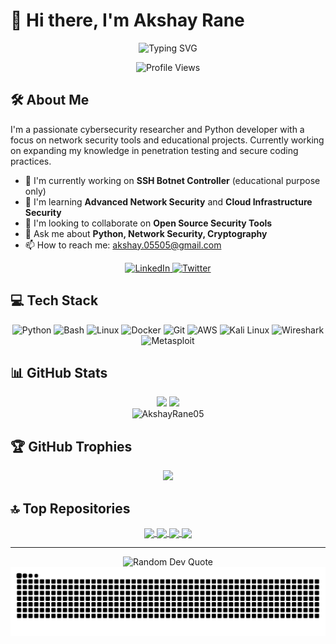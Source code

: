 # 👋 Hi there, I'm Akshay Rane

<div align="center">
  <img src="https://readme-typing-svg.herokuapp.com?font=Fira+Code&weight=600&size=28&pause=1000&color=0969DA&random=false&width=435&lines=Security+Researcher;Network+Specialist;Python+Developer" alt="Typing SVG" />
</div>

<p align="center">
  <img src="https://komarev.com/ghpvc/?username=AkshayRane05&label=Profile%20Views&color=0e75b6&style=flat" alt="Profile Views" />
</p>

## 🛠️ About Me

I'm a passionate cybersecurity researcher and Python developer with a focus on network security tools and educational projects. Currently working on expanding my knowledge in penetration testing and secure coding practices.

- 🔭 I'm currently working on **SSH Botnet Controller** (educational purpose only)
- 🌱 I'm learning **Advanced Network Security** and **Cloud Infrastructure Security**
- 👯 I'm looking to collaborate on **Open Source Security Tools**
- 💬 Ask me about **Python, Network Security, Cryptography**
- 📫 How to reach me: [akshay.05505@gmail.com](mailto:akshay.05505@gmail.com)

<p align="center">
  <a href="https://linkedin.com/in/akshay-rane-218810259">
    <img src="https://img.shields.io/badge/LinkedIn-0077B5?style=for-the-badge&logo=linkedin&logoColor=white" alt="LinkedIn"/>
  </a>
  <a href="https://twitter.com/Akshay_005_">
    <img src="https://img.shields.io/badge/Twitter-1DA1F2?style=for-the-badge&logo=twitter&logoColor=white" alt="Twitter"/>
  </a>
</p>

## 💻 Tech Stack

<p align="center">
  <img src="https://img.shields.io/badge/Python-3776AB?style=for-the-badge&logo=python&logoColor=white" alt="Python"/>
  <img src="https://img.shields.io/badge/Bash-4EAA25?style=for-the-badge&logo=gnu-bash&logoColor=white" alt="Bash"/>
  <img src="https://img.shields.io/badge/Linux-FCC624?style=for-the-badge&logo=linux&logoColor=black" alt="Linux"/>
  <img src="https://img.shields.io/badge/Docker-2496ED?style=for-the-badge&logo=docker&logoColor=white" alt="Docker"/>
  <img src="https://img.shields.io/badge/Git-F05032?style=for-the-badge&logo=git&logoColor=white" alt="Git"/>
  <img src="https://img.shields.io/badge/AWS-232F3E?style=for-the-badge&logo=amazon-aws&logoColor=white" alt="AWS"/>
  <img src="https://img.shields.io/badge/Kali_Linux-557C94?style=for-the-badge&logo=kali-linux&logoColor=white" alt="Kali Linux"/>
  <img src="https://img.shields.io/badge/Wireshark-1679A7?style=for-the-badge&logo=wireshark&logoColor=white" alt="Wireshark"/>
  <img src="https://img.shields.io/badge/Metasploit-E23744?style=for-the-badge&logo=metasploit&logoColor=white" alt="Metasploit"/>
</p>

## 📊 GitHub Stats

<div align="center">
  <img height="180em" src="https://github-readme-stats.vercel.app/api?username=AkshayRane05&show_icons=true&theme=github_dark&include_all_commits=true&count_private=true"/>
  <img height="180em" src="https://github-readme-stats.vercel.app/api/top-langs/?username=AkshayRane05&layout=compact&langs_count=7&theme=github_dark"/>
</div>

<div align="center">
  <img height="180em" src="https://github-readme-streak-stats.herokuapp.com/?user=AkshayRane05&theme=github-dark-blue" alt="AkshayRane05"/>
</div>

## 🏆 GitHub Trophies

<div align="center">
  <img src="https://github-profile-trophy.vercel.app/?username=AkshayRane05&theme=darkhub&no-frame=true&margin-w=15" />
</div>

## 🔝 Top Repositories

<div align="center">
  <a href="https://github.com/AkshayRane05/SSH-Botnet">
    <img align="center" src="https://github-readme-stats.vercel.app/api/pin/?username=AkshayRane05&repo=SSH-Botnet&theme=github_dark" />
  </a>
  <a href="https://github.com/AkshayRane05/Outbound-Network-Monitor">
    <img align="center" src="https://github-readme-stats.vercel.app/api/pin/?username=AkshayRane05&repo=Outbound-Network-Monitor&theme=github_dark" />
  </a>
  <a href="https://github.com/AkshayRane05/Phishing-Detection-Tool">
    <img align="center" src="https://github-readme-stats.vercel.app/api/pin/?username=AkshayRane05&repo=Phishing-Detection-Tool&theme=github_dark" />
  </a>
  <a href="https://github.com/AkshayRane05/Network-Scanner">
    <img align="center" src="https://github-readme-stats.vercel.app/api/pin/?username=AkshayRane05&repo=Network-Scanner&theme=github_dark" />
  </a>
</div>

---

<div align="center">
  <img src="https://quotes-github-readme.vercel.app/api?type=horizontal&theme=dark" alt="Random Dev Quote"/>
</div>

<div align="center">
  <img src="https://raw.githubusercontent.com/AkshayRane05/AkshayRane05/output/github-contribution-grid-snake-dark.svg" alt="Snake animation"/>
</div>
